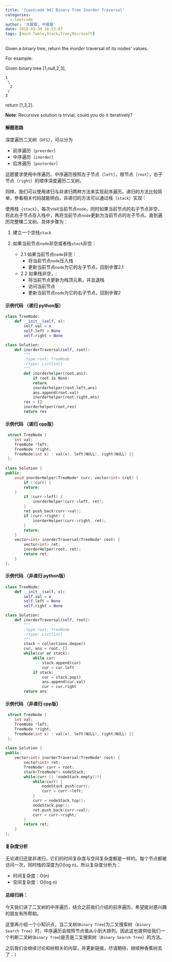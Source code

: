 ```yaml
---
title: '[Leetcode 94] Binary Tree Inorder Traversal'
categories:
  - leetcode
author: '大猩猩, 中猩猩'
date: 2018-03-30 16:53:07
tags: [Hash Table,Stack,Tree,Microsoft]
---
```

Given a binary tree, return the *inorder* traversal of its nodes' values.

For example:

Given binary tree [1,null,2,3],
   
    1   
     \
	  2
	 /
    3
   
return [1,3,2].

**Note**: Recursive solution is trivial, could you do it iteratively?

#### 解题思路
深度遍历二叉树（`DFS`），可以分为

 - 前序遍历（`preorder`）
 - 中序遍历（`inorder`）
 - 后序遍历（`postorder`）

这题要求使用中序遍历。中序遍历按照左子节点（`left`），根节点（`root`），右子节点（`right`）的顺序深度遍历二叉树。

同样，我们可以使用递归与非递归两种方法来实现前序遍历。递归的方法比较简单，参看相关代码就能明白。非递归的方法可以通过栈（`stack`）实现：

使用栈（`stack`），每次visit当前节点`node`，同时如果当前节点的右子节点非空，将此右子节点存入栈中，再将当前节点`node`更新为当前节点的左子节点。直到遍历完整棵二叉树。具体步骤为：

1. 建立一个空栈`stack`

2. 如果当前节点`node`非空或者栈`stack`非空：
	- 2.1 如果当前节点`node`非空：	
	    - 将当前节点`node`压入栈
	    - 更新当前节点`node`为它的左子节点，回到步骤2.1	
	- 2.2 如果栈非空，:	
	    - 将当前节点更新为栈顶元素，并且退栈
	    - 访问当前节点
	    - 更新当前节点`node`为它的右子节点，回到步骤2



#### 示例代码 （递归 python版）

```python
class TreeNode:
    def __init__(self, x):
        self.val = x
        self.left = None
        self.right = None

class Solution:
    def inorderTraversal(self, root):
        """
        :type root: TreeNode
        :rtype: List[int]
        """
        def inorderhelper(root,ans):
            if root is None:
	        return
            inorderhelper(root.left,ans)  
            ans.append(root.val)
            inorderhelper(root.right,ans)
        res = []
        inorderhelper(root,res)
        return res
```

#### 示例代码 （递归 cpp版）

```cpp
 struct TreeNode {
    int val;
    TreeNode *left;
    TreeNode *right;
    TreeNode(int x) : val(x), left(NULL), right(NULL) {}
 };
 
class Solution {
public:
    void inorderHelper(TreeNode* curr, vector<int> &ret) {
        if (!curr) {
	    return;
	}
        if (curr->left) {
            inorderHelper(curr->left, ret);
        }
        ret.push_back(curr->val);
        if (curr->right) {
            inorderHelper(curr->right, ret);
        }
        return;
    }
    vector<int> inorderTraversal(TreeNode* root) {
        vector<int> ret;
        inorderHelper(root, ret);
        return ret;
    }
};
```

#### 示例代码 （非递归 python版）

```python
class TreeNode:
    def __init__(self, x):
        self.val = x
        self.left = None
        self.right = None

class Solution:
    def inorderTraversal(self, root):
        """
        :type root: TreeNode
        :rtype: List[int]
        """
        stack = collections.deque()
        cur, ans = root, []
        while(cur or stack):
            while cur:
                stack.append(cur)
                cur = cur.left
            if stack:
                cur = stack.pop()
                ans.append(cur.val)
                cur = cur.right
        return ans
```
#### 示例代码 （非递归 cpp版）

```cpp
 struct TreeNode {
    int val;
    TreeNode *left;
    TreeNode *right;
    TreeNode(int x) : val(x), left(NULL), right(NULL) {}
 };
 
class Solution {
public:
    vector<int> inorderTraversal(TreeNode* root) {
        vector<int> ret;
        TreeNode* curr = root;
        stack<TreeNode*> nodeStack;
        while(curr || !nodeStack.empty()){
            while(curr) {
                nodeStack.push(curr);
                curr = curr->left;
            }
            curr = nodeStack.top();
            nodeStack.pop();
            ret.push_back(curr->val);
            curr = curr->right;
        }
        return ret;
    }
};
```

#### 复杂度分析
无论递归还是非递归，它们的时间复杂度与空间复杂度都是一样的。每个节点都被访问一次，同时栈的深度为O(log n)。所以复杂度分析为：

- 时间复杂度：O(n)
- 空间复杂度：O(log n)

#### 总结归纳：
今天我们讲了二叉树的中序遍历，结合之前我们介绍的前序遍历，希望能对感兴趣的朋友有所帮助。

这里再介绍一个小知识点，当二叉树(`Binary Tree`)为二叉搜索树（`Binary Search Tree`）时，中序遍历会按照节点值从小到大排列。因此这也提供给我们一个判断二叉树(`Binary Tree`)是否是二叉搜索树（`Binary Search Tree`）的方法。

之后我们会继续讨论和树相关的内容，并更新链接，尽请期待，继续种香蕉树去了：）
